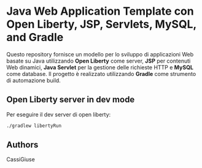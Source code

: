 # Java Web Application Template con Open Liberty, JSP, Servlets, MySQL, and Gradle

Questo repository fornisce un modello per lo sviluppo di applicazioni Web basate su Java utilizzando **Open Liberty** come server, **JSP** per contenuti Web dinamici, **Java Servlet** per la gestione delle richieste HTTP e **MySQL** come database.
Il progetto è realizzato utilizzando **Gradle** come strumento di automazione build.

## Open Liberty server in dev mode

Per eseguire il dev server di open liberty:

```bash
./gradlew libertyRun
```

## Authors

CassiGiuse
